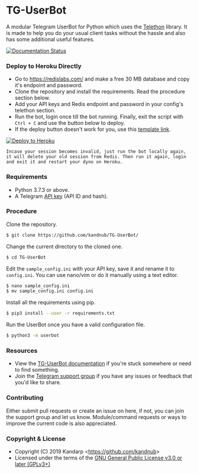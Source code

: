 # TG-UserBot

A modular Telegram UserBot for Python which uses the [Telethon][telethon] library. It is made to help you do your usual client tasks without the hassle and also has some additional useful features.

[![Documentation Status][docsbadge]][docs]

### Deploy to Heroku Directly
- Go to https://redislabs.com/ and make a free 30 MB database and copy it's endpoint and password.
- Clone the repository and install the requirements. Read the procedure section below.
- Add your API keys and Redis endpoint and password in your config's telethon section.
- Run the bot, login once till the bot running. Finally, exit the script with ``Ctrl + C`` and use the button below to deploy.
- If the deploy button doesn't work for you, use this [template link][heroku-deploy-template].

[![Deploy to Heroku](https://www.herokucdn.com/deploy/button.svg)][heroku-deploy]

``Incase your session becomes invalid, just run the bot locally again, it will delete your old session from Redis. Then run it again, login and exit it and restart your dyno on Heroku.``

### Requirements

- Python 3.7.3 or above.
- A Telegram [API key][tg-apps] (API ID and hash).

### Procedure

Clone the repository.

```sh
$ git clone https://github.com/kandnub/TG-UserBot/
```

Change the current directory to the cloned one.

```sh
$ cd TG-UserBot
```

Edit the ``sample_config.ini`` with your API key, save it and rename it to ``config.ini``.
You can use nano/vim or do it manually using a text editor.

```sh
$ nano sample_config.ini
$ mv sample_config.ini config.ini
```

Install all the requirements using pip.

```sh
$ pip3 install --user -r requirements.txt
```

Run the UserBot once you have a valid configuration file.

```sh
$ python3 -m userbot
```

### Resources

- View the [TG-UserBot documentation][docs] if you're stuck somewhere or need to find something.
- Join the [Telegram support group][support] if you have any issues or feedback that you'd like to share.

### Contributing

Either submit pull requests or create an issue on here, if not, you can join the support group and let us know. Module/command requests or ways to improve the current code is also appreciated.

### Copyright & License

- Copyright (C) 2019 Kandarp <<https://github.com/kandnub>>
- Licensed under the terms of the [GNU General Public License v3.0 or later (GPLv3+)](LICENSE)

[//]: # (Comment)
   [telethon]: <https://github.com/LonamiWebs/Telethon/>
   [tg-apps]: <https://my.telegram.org/apps>
   [docs]: <https://tg-userbot.readthedocs.io/en/latest/>
   [docsbadge]: <https://readthedocs.org/projects/tg-userbot/badge/?version=latest>
   [support]: <https://t.me/tg_userbot_support>
   [heroku-deploy]: <https://heroku.com/deploy>
   [heroku-deploy-template]: <https://heroku.com/deploy?template=https://github.com/kandnub/TG-UserBot>